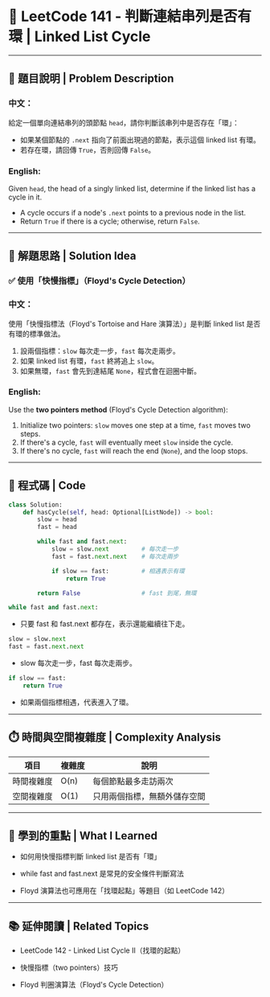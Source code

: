# 🔁 LeetCode 141 - 判斷連結串列是否有環 | Linked List Cycle

---

## 📘 題目說明 | Problem Description

### 中文：
給定一個單向連結串列的頭節點 `head`，請你判斷該串列中是否存在「環」：

- 如果某個節點的 `.next` 指向了前面出現過的節點，表示這個 linked list 有環。
- 若存在環，請回傳 `True`，否則回傳 `False`。

### English:
Given `head`, the head of a singly linked list, determine if the linked list has a cycle in it.

- A cycle occurs if a node's `.next` points to a previous node in the list.
- Return `True` if there is a cycle; otherwise, return `False`.

---

## 🧠 解題思路 | Solution Idea

### ✅ 使用「快慢指標」（Floyd's Cycle Detection）

### 中文：
使用「快慢指標法（Floyd's Tortoise and Hare 演算法）」是判斷 linked list 是否有環的標準做法。

1. 設兩個指標：`slow` 每次走一步，`fast` 每次走兩步。
2. 如果 linked list 有環，`fast` 終將追上 `slow`。
3. 如果無環，`fast` 會先到達結尾 `None`，程式會在迴圈中斷。

### English:
Use the **two pointers method** (Floyd's Cycle Detection algorithm):

1. Initialize two pointers: `slow` moves one step at a time, `fast` moves two steps.
2. If there's a cycle, `fast` will eventually meet `slow` inside the cycle.
3. If there's no cycle, `fast` will reach the end (`None`), and the loop stops.

---

## 🧾 程式碼 | Code

```python
class Solution:
    def hasCycle(self, head: Optional[ListNode]) -> bool:
        slow = head
        fast = head

        while fast and fast.next:
            slow = slow.next         # 每次走一步
            fast = fast.next.next    # 每次走兩步

            if slow == fast:         # 相遇表示有環
                return True

        return False                 # fast 到尾，無環
```

```python
while fast and fast.next:
```
- 只要 fast 和 fast.next 都存在，表示還能繼續往下走。

```python
slow = slow.next
fast = fast.next.next
```
- slow 每次走一步，fast 每次走兩步。

```python
if slow == fast:
    return True
```
- 如果兩個指標相遇，代表進入了環。

---

## ⏱️ 時間與空間複雜度 | Complexity Analysis
| 項目    | 複雜度  | 說明             |
| ----- | ---- | -------------- |
| 時間複雜度 | O(n) | 每個節點最多走訪兩次     |
| 空間複雜度 | O(1) | 只用兩個指標，無額外儲存空間 |

---

## 🧠 學到的重點 | What I Learned
- 如何用快慢指標判斷 linked list 是否有「環」

- while fast and fast.next 是常見的安全條件判斷寫法

- Floyd 演算法也可應用在「找環起點」等題目（如 LeetCode 142）

---

## 📚 延伸閱讀 | Related Topics
- LeetCode 142 - Linked List Cycle II（找環的起點）

- 快慢指標（two pointers）技巧

- Floyd 判圈演算法（Floyd's Cycle Detection）